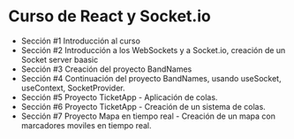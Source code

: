 # Curso de React y Socket.io
 - Sección #1 Introducción al curso
 - Sección #2 Introducción a los WebSockets y a Socket.io, creación de un Socket server baasic
 - Sección #3 Creación del proyecto BandNames
 - Sección #4 Continuación del proyecto BandNames, usando useSocket, useContext, SocketProvider.
 - Sección #5 Proyecto TicketApp - Aplicación de colas.
 - Sección #6 Proyecto TicketApp - Creación de un sistema de colas.
  - Sección #7 Proyecto Mapa en tiempo real - Creación de un mapa con marcadores moviles en tiempo real.

